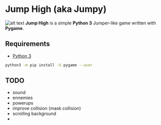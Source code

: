 # Jump High (aka Jumpy)

![alt text](https://raw.githubusercontent.com/username/projectname/branch/path/to/img.png) **Jump High** is a simple **Python 3** Jumper-like game written with **Pygame**.

## Requirements
* [Python 3](https://www.python.org/downloads/)
```bash
python3 -m pip install -U pygame --user
```

## TODO
* sound
* ennemies
* powerups
* improve collision (mask collision)
* scrolling background
* 
